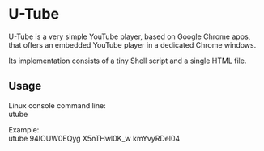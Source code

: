 # U-Tube
U-Tube is a very simple YouTube player, based on Google Chrome apps,
that offers an embedded YouTube player in a dedicated Chrome windows.

Its implementation consists of a tiny Shell script and a single HTML file.

## Usage
Linux console command line:  
utube <list of YouTube video IDs>

Example:  
utube 94IOUW0EQyg X5nTHwl0K_w kmYvyRDel04
